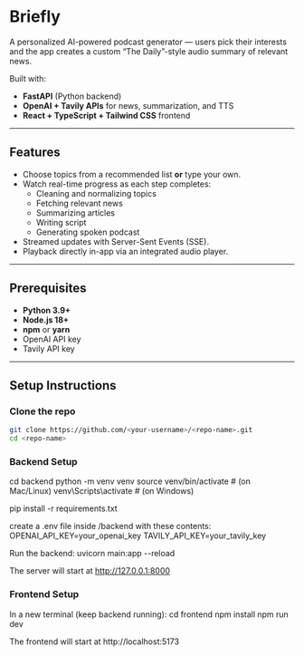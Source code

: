 # Briefly

A personalized AI-powered podcast generator — users pick their interests and the app creates a custom “The Daily”-style audio summary of relevant news.

Built with:

- **FastAPI** (Python backend)
- **OpenAI + Tavily APIs** for news, summarization, and TTS
- **React + TypeScript + Tailwind CSS** frontend

---

## Features

- Choose topics from a recommended list **or** type your own.
- Watch real-time progress as each step completes:
  - Cleaning and normalizing topics
  - Fetching relevant news
  - Summarizing articles
  - Writing script
  - Generating spoken podcast
- Streamed updates with Server-Sent Events (SSE).
- Playback directly in-app via an integrated audio player.

---

## Prerequisites

- **Python 3.9+**
- **Node.js 18+**
- **npm** or **yarn**
- OpenAI API key
- Tavily API key

---

## Setup Instructions

### Clone the repo

```bash
git clone https://github.com/<your-username>/<repo-name>.git
cd <repo-name>
```

### Backend Setup

cd backend
python -m venv venv
source venv/bin/activate # (on Mac/Linux)
venv\Scripts\activate # (on Windows)

pip install -r requirements.txt

create a .env file inside /backend with these contents:
OPENAI_API_KEY=your_openai_key
TAVILY_API_KEY=your_tavily_key

Run the backend:
uvicorn main:app --reload

The server will start at http://127.0.0.1:8000

### Frontend Setup

In a new terminal (keep backend running):
cd frontend
npm install
npm run dev

The frontend will start at http://localhost:5173
